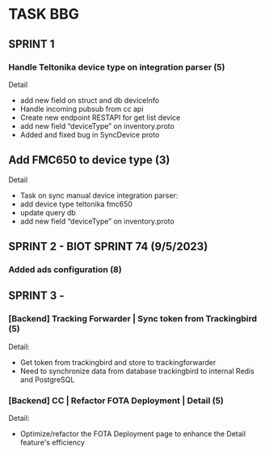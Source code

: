 # TASK BBG

## SPRINT 1
### Handle Teltonika device type on integration parser (5)
Detail
- add new field on struct and db deviceInfo
- Handle incoming pubsub from cc api
- Create new endpoint RESTAPI for get list device
- add new field “deviceType” on inventory.proto
- Added and fixed bug in SyncDevice proto

## Add FMC650 to device type (3)
Detail
- Task on sync manual device integration parser:
- add device type teltonika fmc650
- update query db
- add new field “deviceType” on inventory.proto

## SPRINT 2 - BIOT SPRINT 74 (9/5/2023)
### Added ads configuration (8)

## SPRINT 3 - 
### [Backend] Tracking Forwarder | Sync token from Trackingbird (5)
Detail:
- Get token from trackingbird and store to trackingforwarder
- Need to synchronize data from database trackingbird to internal Redis and PostgreSQL

### [Backend] CC | Refactor FOTA Deployment | Detail (5)
Detail:
- Optimize/refactor the FOTA Deployment page to enhance the Detail feature's efficiency
